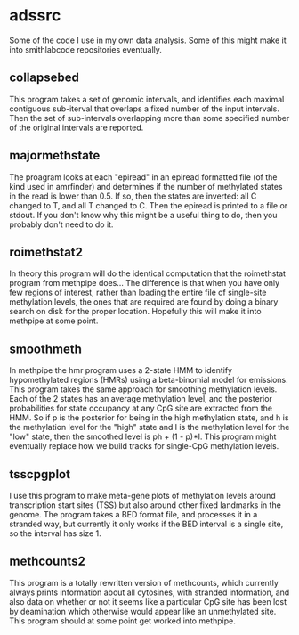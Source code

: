 adssrc
======

Some of the code I use in my own data analysis. Some of this might make it into smithlabcode repositories eventually.

collapsebed
-----------

This program takes a set of genomic intervals, and identifies each maximal
contiguous sub-iterval that overlaps a fixed number of the input intervals.
Then the set of sub-intervals overlapping more than some specified number
of the original intervals are reported.

majormethstate
--------------

The proagram looks at each "epiread" in an epiread formatted file (of the
kind used in amrfinder) and determines if the number of methylated states in
the read is lower than 0.5. If so, then the states are inverted: all C changed
to T, and all T changed to C. Then the epiread is printed to a file or stdout.
If you don't know why this might be a useful thing to do, then you probably
don't need to do it.

roimethstat2
------------

In theory this program will do the identical computation that the roimethstat
program from methpipe does... The difference is that when you have only few
regions of interest, rather than loading the entire file of single-site methylation
levels, the ones that are required are found by doing a binary search on disk
for the proper location. Hopefully this will make it into methpipe at some point.

smoothmeth
----------

In methpipe the hmr program uses a 2-state HMM to identify hypomethylated regions (HMRs)
using a beta-binomial model for emissions. This program takes the same approach for
smoothing methylation levels. Each of the 2 states has an average methylation level,
and the posterior probabilities for state occupancy at any CpG site are extracted from
the HMM. So if p is the posterior for being in the high methylation state, and h is the
methylation level for the "high" state and l is the methylation level for the "low"
state, then the smoothed level is ph + (1 - p)*l. This program might eventually replace
how we build tracks for single-CpG methylation levels.

tsscpgplot
----------

I use this program to make meta-gene plots of methylation levels around transcription
start sites (TSS) but also around other fixed landmarks in the genome. The program
takes a BED format file, and processes it in a stranded way, but currently it only
works if the BED interval is a single site, so the interval has size 1.

methcounts2
-----------

This program is a totally rewritten version of methcounts, which currently always
prints information about all cytosines, with stranded information, and also data
on whether or not it seems like a particular CpG site has been lost by deamination
which otherwise would appear like an unmethylated site. This program should at
some point get worked into methpipe.


